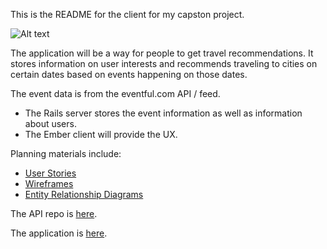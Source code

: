 This is the README for the client for my capston project.

![Alt text](https://s3.amazonaws.com/togetherness-screenshots/Apricity+Screenshot.png "Apricity Travel")

The application will be a way for people to get travel recommendations. It stores information on user interests and recommends traveling to cities on certain dates based on events happening on those dates.

The event data is from the eventful.com API / feed.

-   The Rails server stores the event information as well as information about users.
-   The Ember client will provide the UX.

Planning materials include:

-   [User Stories](https://docs.google.com/document/d/1NObTcbRddryR-xDCPjbC74eXkhshz-qHAQexp8KoJmE/edit?usp=sharing)
-   [Wireframes](https://docs.google.com/presentation/d/15TRYBmORQn0iqKwt6i4cizsEjWaTPJljxTEoAjYFQGM/edit?usp=sharing)
-   [Entity Relationship Diagrams](https://docs.google.com/presentation/d/18CKBN6WoKKVG755LulQ2S4Ib5Hs00h_D-cvTbg6h7nQ/edit?usp=sharing)

The API repo is [here](https://github.com/MishaHerscu/togetherness-rails-api).

The application is [here](http://www.apricitytravel.com/).
